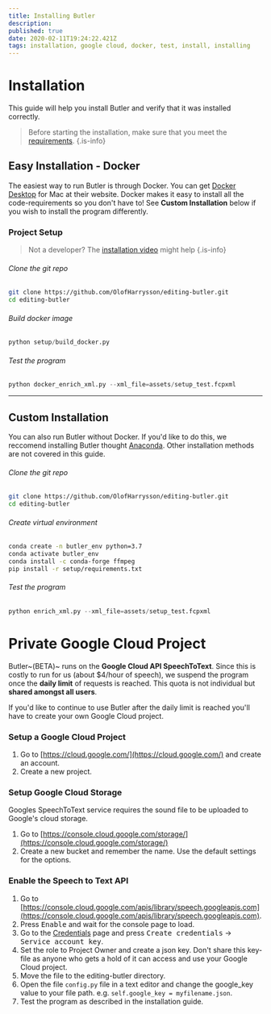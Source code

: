```yaml
---
title: Installing Butler
description: 
published: true
date: 2020-02-11T19:24:22.421Z
tags: installation, google cloud, docker, test, install, installing
---
```


# Installation

This guide will help you install Butler and verify that it was installed correctly.

> Before starting the installation, make sure that you meet the [requirements](TODO).
{.is-info}

## Easy Installation - Docker
The easiest way to run Butler is through Docker. You can get [Docker Desktop](https://www.docker.com/get-started) for Mac at their website. Docker makes it easy to install all the code-requirements so you don't have to! See **Custom Installation** below if you wish to install the program differently.

### Project Setup
> Not a developer? The [installation video](TODO) might help 
{.is-info}

###### Clone the git repo
```bash
git clone https://github.com/OlofHarrysson/editing-butler.git
cd editing-butler
```

###### Build docker image
```python
python setup/build_docker.py
```

###### Test the program
```python
python docker_enrich_xml.py --xml_file=assets/setup_test.fcpxml
```

---

## Custom Installation
You can also run Butler without Docker. If you'd like to do this, we reccomend installing Butler thought [Anaconda](https://www.anaconda.com/). Other installation methods are not covered in this guide.

###### Clone the git repo
```bash
git clone https://github.com/OlofHarrysson/editing-butler.git
cd editing-butler
```

###### Create virtual environment
```bash
conda create -n butler_env python=3.7
conda activate butler_env
conda install -c conda-forge ffmpeg
pip install -r setup/requirements.txt
```

###### Test the program
```python
python enrich_xml.py --xml_file=assets/setup_test.fcpxml
```

# Private Google Cloud Project
Butler~(BETA)~ runs on the **Google Cloud API SpeechToText**. Since this is costly to run for us (about $4/hour of speech), we suspend the program once the **daily limit** of requests is reached. This quota is not individual but **shared amongst all users**.

If you'd like to continue to use Butler after the daily limit is reached you'll have to create your own Google Cloud project.

### Setup a Google Cloud Project
1. Go to [https://cloud.google.com/](https://cloud.google.com/) and create an account.
2. Create a new project.

### Setup Google Cloud Storage
Googles SpeechToText service requires the sound file to be uploaded to Google's cloud storage.
1. Go to [https://console.cloud.google.com/storage/](https://console.cloud.google.com/storage/)
2. Create a new bucket and remember the name. Use the default settings for the options.

### Enable the Speech to Text API
1. Go to [https://console.cloud.google.com/apis/library/speech.googleapis.com](https://console.cloud.google.com/apis/library/speech.googleapis.com).
2. Press <kbd>Enable</kbd> and wait for the console page to load.
3. Go to the [Credentials](https://console.cloud.google.com/apis/credentials) page and press <kbd>Create credentials</kbd> -> <kbd>Service account key</kbd>.
4. Set the role to Project Owner and create a json key. Don't share this key-file as anyone who gets a hold of it can access and use your Google Cloud project.
5. Move the file to the editing-butler directory.
6. Open the file `config.py` file in a text editor and change the google_key value to your file path. e.g. `self.google_key = myfilename.json`.
7. Test the program as described in the installation guide.